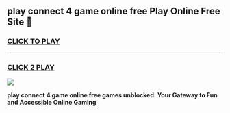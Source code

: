 
## play connect 4 game online free Play Online Free Site 👋
<h3>
<a href="https://download.freeplayer.one?title=play_connect_4_game_online_free&ref=21F">CLICK TO PLAY</a></h3>
<hr>

<h3>
<a href="https://download.freeplayer.one?title=play_connect_4_game_online_free&ref=21F">CLICK 2 PLAY</a>
  
</h3>

<a href="https://download.freeplayer.one?title=play_connect_4_game_online_free&ref=21F"><img src="https://cdnb.artstation.com/p/assets/images/images/032/539/853/original/anto-thomas-button-gif.gif"></a>


**play connect 4 game online free games unblocked: Your Gateway to Fun and Accessible Online Gaming**

